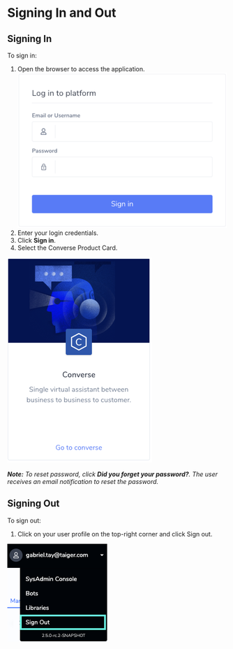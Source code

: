 # Signing In and Out

## Signing In

To sign in:

1. Open the browser to access the application.![](../.gitbook/assets/1.png)
2. Enter your login credentials.
3. Click **Sign in**.
4. Select the Converse Product Card.

![](../.gitbook/assets/2.png)

_**Note:**_ _To reset password, click_ _**Did you forget your password?**. The user receives an email notification to reset the password._

## Signing Out

To sign out:

1. Click on your user profile on the top-right corner and click Sign out.

![](../.gitbook/assets/3.png)

## 

